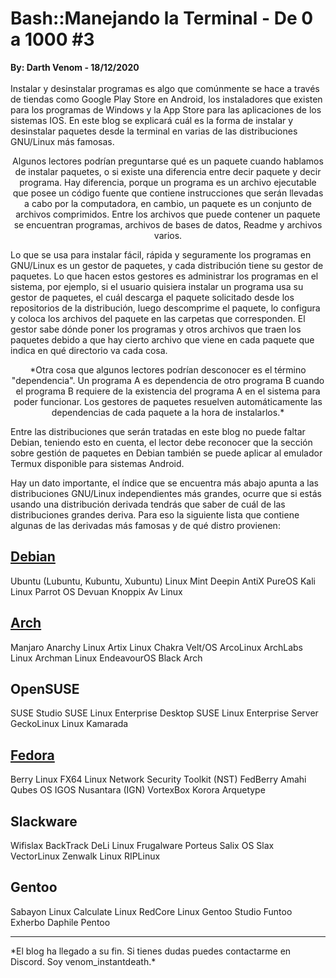 # Bash::Manejando la Terminal - De 0 a 1000 #3
<b>By: Darth Venom - 18/12/2020</b>
<br>
<br>
Instalar y desinstalar programas es algo que comúnmente se hace a través de tiendas como Google Play Store en Android, los instaladores que existen para los programas de Windows y la App Store para las aplicaciones de los sistemas IOS. En este blog se explicará cuál es la forma de instalar y desinstalar paquetes desde la terminal en varias de las distribuciones GNU/Linux más famosas.

<center>Algunos lectores podrían preguntarse qué es un paquete cuando hablamos de instalar paquetes, o si existe una diferencia entre decir paquete y decir programa. Hay diferencia, porque un programa es un archivo ejecutable que posee un código fuente que contiene instrucciones que serán llevadas a cabo por la computadora, en cambio, un paquete es un conjunto de archivos comprimidos. Entre los archivos que puede contener un paquete se encuentran programas, archivos de bases de datos, Readme y archivos varios.</center>

Lo que se usa para instalar fácil, rápida y seguramente los programas en GNU/Linux es un gestor de paquetes, y cada distribución tiene su gestor de paquetes. Lo que hacen estos gestores es administrar los programas en el sistema, por ejemplo, si el usuario quisiera instalar un programa usa su gestor de paquetes, el cuál descarga el paquete solicitado desde los repositorios de la distribución, luego descomprime el paquete, lo configura y coloca los archivos del paquete en las carpetas que corresponden. El gestor sabe dónde poner los programas y otros archivos que traen los paquetes debido a que hay cierto archivo que viene en cada paquete que indica en qué directorio va cada cosa.

<center>*Otra cosa que algunos lectores podrían desconocer es el término "dependencia". Un programa A es dependencia de otro programa B cuando el programa B requiere de la existencia del programa A en el sistema para poder funcionar. Los gestores de paquetes resuelven automáticamente las dependencias de cada paquete a la hora de instalarlos.*</center>

Entre las distribuciones que serán tratadas en este blog no puede faltar Debian, teniendo esto en cuenta, el lector debe reconocer que la sección sobre gestión de paquetes en Debian también se puede aplicar al emulador Termux disponible para sistemas Android.

Hay un dato importante, el índice que se encuentra más abajo apunta a las distribuciones GNU/Linux independientes más grandes, ocurre que si estás usando una distribución derivada tendrás que saber de cuál de las distribuciones grandes deriva. Para eso la siguiente lista que contiene algunas de las derivadas más famosas y de qué distro provienen:

## [Debian](http://aminoapps.com/p/t0emz38)

Ubuntu (Lubuntu, Kubuntu, Xubuntu)
Linux Mint
Deepin
AntiX
PureOS
Kali Linux
Parrot OS
Devuan
Knoppix
Av Linux

## [Arch](http://aminoapps.com/p/j2817l)

Manjaro
Anarchy Linux
Artix Linux
Chakra
Velt/OS
ArcoLinux
ArchLabs Linux
Archman Linux
EndeavourOS
Black Arch

## OpenSUSE

SUSE Studio
SUSE Linux Enterprise Desktop
SUSE Linux Enterprise Server
GeckoLinux
Linux Kamarada

## [Fedora](http://aminoapps.com/p/w07w8w)

Berry Linux
FX64 Linux
Network Security Toolkit (NST)
FedBerry
Amahi
Qubes OS
IGOS Nusantara (IGN)
VortexBox
Korora
Arquetype

## Slackware

Wifislax
BackTrack
DeLi Linux
Frugalware
Porteus
Salix OS
Slax
VectorLinux
Zenwalk Linux
RIPLinux

## Gentoo

Sabayon Linux
Calculate Linux
RedCore Linux
Gentoo Studio
Funtoo
Exherbo
Daphile
Pentoo
<br>
<hr>
*El blog ha llegado a su fin. Si tienes dudas puedes contactarme en Discord. Soy venom_instantdeath.*
